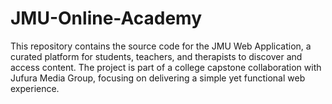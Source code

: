 # JMU-Online-Academy
This repository contains the source code for the JMU Web Application, a curated platform for students, teachers, and therapists to discover and access content. The project is part of a college capstone collaboration with Jufura Media Group, focusing on delivering a simple yet functional web experience.
